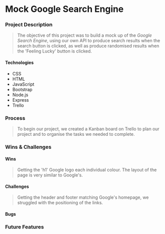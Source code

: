 # Mock Google Search Engine 

### Project Description
> The objective of this project was to build a mock up of the _Google Search Engine_, using our own API to produce search results when the search button is clicked, as well as produce randomised results when the 'Feeling Lucky' button is clicked.


#### Technologies
* CSS 
* HTML 
* JavaScript
* Bootstrap
* Node.js
* Express
* Trello

### Process
> To begin our project, we created a Kanban board on Trello to plan our project and to organise the tasks we needed to complete.

### Wins & Challenges

#### Wins
> Getting the 'h1' Google logo each individual colour.
>The layout of the page is very similar to Google's.

#### Challenges
> Getting the header and footer matching Google's homepage, we struggled with the positioning of the links.

#### Bugs

### Future Features
